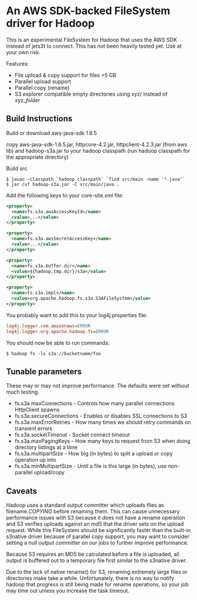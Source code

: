 An AWS SDK-backed FileSystem driver for Hadoop
==============================================

This is an experimental FileSystem for Hadoop that uses the AWS SDK 
instead of jets3t to connect. This has not been heavily tested yet. Use 
at your own risk. 

Features:

- File upload & copy support for files >5 GB
- Parallel upload support
- Parallel copy (rename)
- S3 explorer compatible empty directories using xyz/ instead of xyz_$folder$


Build Instructions
------------------

Build or download aws-java-sdk 1.6.5

copy aws-java-sdk-1.6.5.jar, httpcore-4.2.jar, httpclient-4.2.3.jar 
(from aws lib) and hadoop-s3a.jar to your hadoop classpath (run hadoop 
classpath for the appropriate directory)

Build src

```shell
$ javac -classpath `hadoop classpath` `find src/main -name '*.java'`
$ jar cvf hadoop-s3a.jar -C src/main/java .
```

Add the following keys to your core-site.xml file:

```xml
<property>
  <name>fs.s3a.awsAccessKeyId</name>
  <value>...</value>
</property>

<property>
  <name>fs.s3a.awsSecretAccessKey</name>
  <value>...</value>
</property>

<property>
  <name>fs.s3a.buffer.dir</name>
  <value>${hadoop.tmp.dir}/s3a</value>
</property>

<property>
  <name>fs.s3a.impl</name>
  <value>org.apache.hadoop.fs.s3a.S3AFileSystem</value>
</property>
```

You probably want to add this to your log4j.properties file:

```ini
log4j.logger.com.amazonaws=ERROR
log4j.logger.org.apache.hadoop.fs=ERROR
```
You should now be able to run commands:

```shell
$ hadoop fs -ls s3a://bucketname/foo
```


Tunable parameters
------------------

These may or may not improve performance. The defaults were set without 
much testing.

- fs.s3a.maxConnections - Controls how many parallel connections HttpClient spawns
- fs.s3a.secureConnections - Enables or disables SSL connections to S3
- fs.s3a.maxErrorRetries - How many times we should retry commands on transient errors
- fs.s3a.socketTimeout - Socket connect timeout
- fs.s3a.maxPagingKeys - How many keys to request from S3 when doing directory listings at a time
- fs.s3a.multipartSize - How big (in bytes) to split a upload or copy operation up into
- fs.s3a.minMultipartSize - Until a file is this large (in bytes), use non-parallel upload/copy


Caveats
-------

Hadoop uses a standard output committer which uploads files as 
filename._COPYING_ before renaming them. This can cause unnecessary 
performance issues with S3 because it does not have a rename operation 
and S3 verifies uploads against an md5 that the driver sets on the 
upload request. While this FileSystem should be significantly faster 
than the built-in s3native driver because of parallel copy support, you 
may want to consider setting a null output committer on our jobs to 
further improve performance.

Because S3 requires an MD5 be calculated before a file is uploaded, all 
output is buffered out to a temporary file first similar to the s3native 
driver.

Due to the lack of native rename() for S3, renaming extremely large 
files or directories make take a while. Unfortunately, there is no way 
to notify hadoop that progress is still being made for rename 
operations, so your job may time out unless you increase the task 
timeout.
